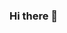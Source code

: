### Hi there 👋

<!--
**emserna19/emserna19** is a ✨ _special_ ✨ repository because its `README.md` (this file) appears on your GitHub profile.

Here are some ideas to get you started:

- 🔭 I’m currently working on myWebsite
- 🌱 I’m currently learning Javascript
- 📫 How to reach me: emserna19@gmail.com
- ⚡ Fun fact: I am an aspiring, self-taught web developer.
-->
